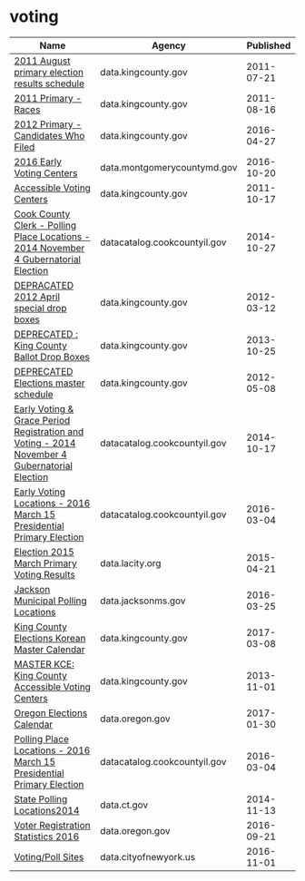 # voting

Name | Agency | Published
---- | ---- | ---------
[2011 August primary election results schedule](../datasets/vnzk-3hcn.md) | data.kingcounty.gov | 2011-07-21
[2011 Primary - Races](../datasets/tqg4-seid.md) | data.kingcounty.gov | 2011-08-16
[2012 Primary - Candidates Who Filed](../datasets/e4bv-d24r.md) | data.kingcounty.gov | 2016-04-27
[2016 Early Voting Centers](../datasets/hr8w-judx.md) | data.montgomerycountymd.gov | 2016-10-20
[Accessible Voting Centers](../datasets/pwm3-yync.md) | data.kingcounty.gov | 2011-10-17
[Cook County Clerk - Polling Place Locations - 2014 November 4 Gubernatorial Election](../datasets/3qf7-xrf4.md) | datacatalog.cookcountyil.gov | 2014-10-27
[DEPRACATED 2012 April special drop boxes](../datasets/g25h-6fzr.md) | data.kingcounty.gov | 2012-03-12
[DEPRECATED : King County Ballot Drop Boxes](../datasets/2dce-kiyy.md) | data.kingcounty.gov | 2013-10-25
[DEPRECATED Elections master schedule](../datasets/exin-fncj.md) | data.kingcounty.gov | 2012-05-08
[Early Voting & Grace Period Registration and Voting - 2014 November 4 Gubernatorial Election](../datasets/mzmn-fvgv.md) | datacatalog.cookcountyil.gov | 2014-10-17
[Early Voting Locations - 2016 March 15 Presidential Primary Election](../datasets/nehg-hgiv.md) | datacatalog.cookcountyil.gov | 2016-03-04
[Election 2015 March Primary Voting Results](../datasets/ce5i-q2bc.md) | data.lacity.org | 2015-04-21
[Jackson Municipal Polling Locations](../datasets/x82b-q8rg.md) | data.jacksonms.gov | 2016-03-25
[King County Elections Korean Master Calendar](../datasets/urb2-daph.md) | data.kingcounty.gov | 2017-03-08
[MASTER KCE: King County Accessible Voting Centers](../datasets/nv8f-b8na.md) | data.kingcounty.gov | 2013-11-01
[Oregon Elections Calendar](../datasets/i8qc-cakg.md) | data.oregon.gov | 2017-01-30
[Polling Place Locations - 2016 March 15 Presidential Primary Election](../datasets/r52m-fyu3.md) | datacatalog.cookcountyil.gov | 2016-03-04
[State Polling Locations2014](../datasets/gayd-dkrx.md) | data.ct.gov | 2014-11-13
[Voter Registration Statistics 2016](../datasets/c5a8-vfhd.md) | data.oregon.gov | 2016-09-21
[Voting/Poll Sites](../datasets/mifw-tguq.md) | data.cityofnewyork.us | 2016-11-01


